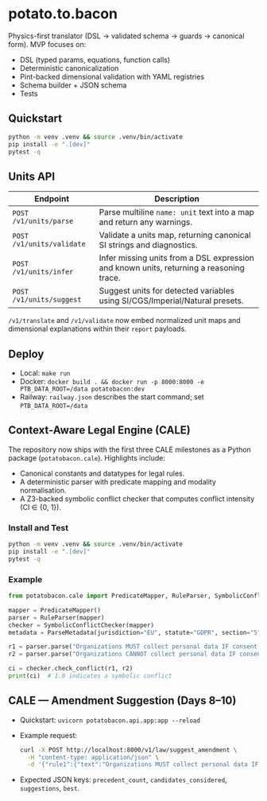 # potato.to.bacon

Physics-first translator (DSL → validated schema → guards → canonical form). MVP focuses on:
- DSL (typed params, equations, function calls)
- Deterministic canonicalization
- Pint-backed dimensional validation with YAML registries
- Schema builder + JSON schema
- Tests

## Quickstart
```bash
python -m venv .venv && source .venv/bin/activate
pip install -e ".[dev]"
pytest -q
```

## Units API

| Endpoint | Description |
| --- | --- |
| `POST /v1/units/parse` | Parse multiline `name: unit` text into a map and return any warnings. |
| `POST /v1/units/validate` | Validate a units map, returning canonical SI strings and diagnostics. |
| `POST /v1/units/infer` | Infer missing units from a DSL expression and known units, returning a reasoning trace. |
| `POST /v1/units/suggest` | Suggest units for detected variables using SI/CGS/Imperial/Natural presets. |

`/v1/translate` and `/v1/validate` now embed normalized unit maps and dimensional explanations within their `report` payloads.

## Deploy
- Local: `make run`
- Docker: `docker build . && docker run -p 8000:8000 -e PTB_DATA_ROOT=/data potatobacon:dev`
- Railway: `railway.json` describes the start command; set `PTB_DATA_ROOT=/data`

## Context-Aware Legal Engine (CALE)

The repository now ships with the first three CALE milestones as a Python package
(`potatobacon.cale`).  Highlights include:

- Canonical constants and datatypes for legal rules.
- A deterministic parser with predicate mapping and modality normalisation.
- A Z3-backed symbolic conflict checker that computes conflict intensity (CI ∈ {0, 1}).

### Install and Test

```bash
python -m venv .venv && source .venv/bin/activate
pip install -e ".[dev]"
pytest -q
```

### Example

```python
from potatobacon.cale import PredicateMapper, RuleParser, SymbolicConflictChecker, ParseMetadata

mapper = PredicateMapper()
parser = RuleParser(mapper)
checker = SymbolicConflictChecker(mapper)
metadata = ParseMetadata(jurisdiction="EU", statute="GDPR", section="5", enactment_year=2016)

r1 = parser.parse("Organizations MUST collect personal data IF consent.", metadata)
r2 = parser.parse("Organizations CANNOT collect personal data IF consent.", metadata)

ci = checker.check_conflict(r1, r2)
print(ci)  # 1.0 indicates a symbolic conflict
```

## CALE — Amendment Suggestion (Days 8–10)

- Quickstart: `uvicorn potatobacon.api.app:app --reload`
- Example request:

  ```bash
  curl -X POST http://localhost:8000/v1/law/suggest_amendment \
    -H "content-type: application/json" \
    -d '{"rule1":{"text":"Organizations MUST collect personal data IF consent.","jurisdiction":"Canada.Federal","statute":"PIPEDA","section":"7(3)","enactment_year":2000},"rule2":{"text":"Security agencies MUST NOT collect personal data IF emergency.","jurisdiction":"Canada.Federal","statute":"Anti-Terrorism Act","section":"83.28","enactment_year":2001}}'
  ```
- Expected JSON keys: `precedent_count`, `candidates_considered`, `suggestions`, `best`.
